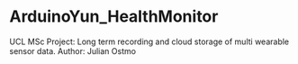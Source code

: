 ArduinoYun_HealthMonitor
========================

UCL MSc Project: Long term recording and cloud storage of multi wearable sensor data.
Author: Julian Ostmo
